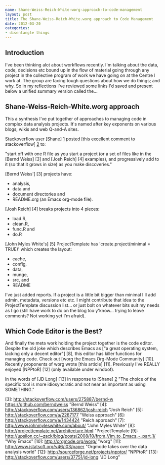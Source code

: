 ```yaml
---
name: Shane-Weiss-Reich-White-worg-approach-to-code-management
layout: post
title: The Shane-Weiss-Reich-White.worg approach to Code Management
date: 2012-03-20
categories:
- disentangle things
---
```


Introduction
------------
I've been thinking alot about workflows recently.  I'm talking about the data, code, decisions etc bound up in the flow of material going through any project in the collective program of work we have going on at the Centre I work at.
The group are facing tough questions about how we do things; and why.  So in my reflections I've reviewed some links I'd saved and present below a unified summary version called the...

Shane-Weiss-Reich-White.worg approach 
-------------------------------------
This a synthesis I've put together of approaches to managing code in complex data analysis projects. It's named after key exponents on various blogs, wikis and web Q-and-A sites.

Stackoverflow user [Shane] [1] posted [this excellent comment to stackoverflow] [2] to: 

"start off with one R file as you start a project (or a set of files like in the [Bernd Weiss] [3] and [Josh Reich] [4] examples), and progressively add to it (so that it grows in size) as you make discoveries."

[Bernd Weiss'] [3] projects have:
* analysis, 
* data and 
* document directories and 
* README.org (an Emacs org-mode file).  

[Josh Reich] [4] breaks projects into 4 pieces: 
* load.R, 
* clean.R, 
* func.R and 
* do.R

[John Myles White's] [5] ProjectTemplate has 'create.project(minimal = TRUE)' which creates the layout: 
* cache, 
* config, 
* data, 
* munge, 
* src, and 
* README

I've just added reports.  If a project is a little bit bigger than minimal I'll add admin, metadata, versions etc etc. I might contribute that idea to the ProjectTemplate discussion list... or just bolt on whatever bits suit my needs as I go (still have work to do on the blog too y'know... trying to leave comments?  Not working yet I'm afraid). 

Which Code Editor is the Best?
------------------------------
And finally the meta work holding the project together is the code editor.  Despite the old joke which describes Emacs as ["a great operating system, lacking only a decent editor"] [8], this editor has killer functions for managing code.  Check out [worg the Emacs Org-Mode Community] [10]. Recently proponents of worg wrote [this article] [11].  Previously I've REALLY enjoyed [NPPtoR] [12] (only available under windoof).

In the words of [JD Long] [13] in response to [Shane] [2] "The choice of the specific tool is more idiosyncratic and not near as important as using SOMETHING."

[1]: http://stackoverflow.com/users/163053/shane "Shane"
[2]: http://stackoverflow.com/a/2292913 "Shane's Post"
[3]: http://stackoverflow.com/users/275887/bernd-w https://github.com/berndweiss "Bernd Weiss"
[4]: http://stackoverflow.com/users/136862/josh-reich "Josh Reich"
[5]: http://stackoverflow.com/a/2287177 "Weiss approach"
[6]: http://stackoverflow.com/a/1434424 "Reich approach"
[7]: http://www.johnmyleswhite.com/about/ "John Myles White" 
[8]: http://projecttemplate.net/architecture.html "ProjectTemplate
[9]: http://upsilon.cc/~zack/blog/posts/2008/10/from_Vim_to_Emacs_-_part_1/ "Why Emacs"
[10]: http://orgmode.org/worg/ "worg" 
[11]: http://www.jstatsoft.org/v46/i03/paper "Orgmode takes over the data analysis world"
[12]: http://sourceforge.net/projects/npptor/ "NPPtoR"
[13]: http://stackoverflow.com/users/37751/jd-long "JD Long"